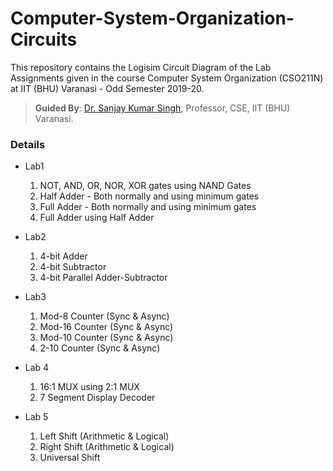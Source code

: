 # Computer-System-Organization-Circuits
This repository contains the Logisim Circuit Diagram of the Lab Assignments given in the course Computer System Organization (CSO211N) at IIT (BHU) Varanasi - Odd Semester 2019-20.
> **Guided By**: [Dr. Sanjay Kumar Singh](https://iitbhu.ac.in/dept/cse/people/skscse), Professor, CSE, IIT (BHU) Varanasi.

### Details

* Lab1
  1. NOT, AND, OR, NOR, XOR gates using NAND Gates
  2. Half Adder - Both normally and using minimum gates
  3. Full Adder - Both normally and using minimum gates
  4. Full Adder using Half Adder
  
* Lab2
  1. 4-bit Adder
  2. 4-bit Subtractor
  3. 4-bit Parallel Adder-Subtractor
  
* Lab3
  1. Mod-8 Counter (Sync & Async)
  2. Mod-16 Counter (Sync & Async)
  3. Mod-10 Counter (Sync & Async)
  4. 2-10 Counter (Sync & Async)

* Lab 4
  1. 16:1 MUX using 2:1 MUX
  2. 7 Segment Display Decoder

* Lab 5
  1. Left Shift (Arithmetic & Logical)
  2. Right Shift (Arithmetic & Logical)
  3. Universal Shift
